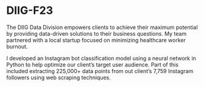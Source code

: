 # DIIG-F23

The DIIG Data Division empowers clients to achieve their maximum potential by providing data-driven solutions to their business questions. My team partnered with a local startup focused on minimizing healthcare worker burnout.

I developed an Instagram bot classification model using a neural network in Python to help optimize our client’s target user audience. Part of this included extracting 225,000+ data points from out client’s 7,759 Instagram followers using web scraping techniques.
